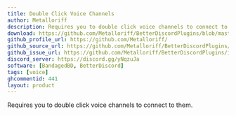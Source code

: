 ```yaml
---
title: Double Click Voice Channels
author: Metalloriff
description: Requires you to double click voice channels to connect to them.
download: https://github.com/Metalloriff/BetterDiscordPlugins/blob/master/DoubleClickVoiceChannels.plugin.js
github_profile_url: https://github.com/Metalloriff/
github_source_url: https://github.com/Metalloriff/BetterDiscordPlugins/blob/master/DoubleClickVoiceChannels.plugin.js
github_issue_url: https://github.com/Metalloriff/BetterDiscordPlugins/issues/
discord_server: https://discord.gg/yNqzuJa
software: [BandagedBD, BetterDiscord]
tags: [voice]
ghcommentid: 441
layout: product
---
```

Requires you to double click voice channels to connect to them.